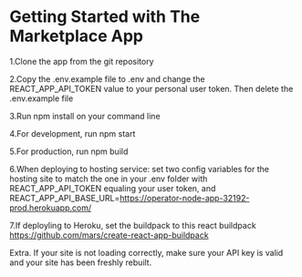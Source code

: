 # Getting Started with The Marketplace App

1.Clone the app from the git repository

2.Copy the .env.example file to .env and change the REACT_APP_API_TOKEN value to your personal user token. Then delete the .env.example file

3.Run npm install on your command line

4.For development, run npm start

5.For production, run npm build

6.When deploying to hosting service: set two config variables for the hosting site to match the one in your .env folder with REACT_APP_API_TOKEN equaling your user token, and REACT_APP_API_BASE_URL=https://operator-node-app-32192-prod.herokuapp.com/

7.If deployling to Heroku, set the buildpack to this react buildpack https://github.com/mars/create-react-app-buildpack

Extra. If your site is not loading correctly, make sure your API key is valid and your site has been freshly rebuilt.